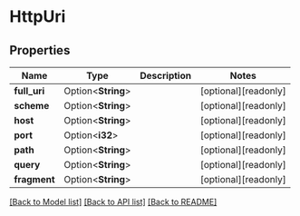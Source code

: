 # HttpUri

## Properties

Name | Type | Description | Notes
------------ | ------------- | ------------- | -------------
**full_uri** | Option<**String**> |  | [optional][readonly]
**scheme** | Option<**String**> |  | [optional][readonly]
**host** | Option<**String**> |  | [optional][readonly]
**port** | Option<**i32**> |  | [optional][readonly]
**path** | Option<**String**> |  | [optional][readonly]
**query** | Option<**String**> |  | [optional][readonly]
**fragment** | Option<**String**> |  | [optional][readonly]

[[Back to Model list]](../README.md#documentation-for-models) [[Back to API list]](../README.md#documentation-for-api-endpoints) [[Back to README]](../README.md)



